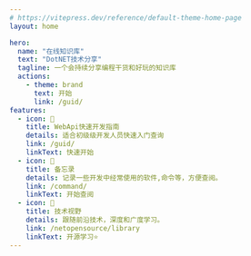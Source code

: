 ```yaml
---
# https://vitepress.dev/reference/default-theme-home-page
layout: home

hero:
  name: "在线知识库"
  text: "DotNET技术分享"
  tagline: 一个会持续分享编程干货和好玩的知识库
  actions:
    - theme: brand
      text: 开始
      link: /guid/
features:
  - icon: 💬
    title: WebApi快速开发指南
    details: 适合初级级开发人员快速入门查询
    link: /guid/
    linkText: 快速开始
  - icon: 🚚
    title: 备忘录
    details: 记录一些开发中经常使用的软件,命令等，方便查阅。
    link: /command/
    linkText: 开始查阅
  - icon: 🎉
    title: 技术视野
    details: 跟随前沿技术，深度和广度学习。
    link: /netopensource/library
    linkText: 开源学习⭐ 
---
```


<DataPanel/>
